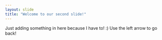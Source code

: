 ```yaml
---
layout: slide
title: "Welcome to our second slide!"
---
```

Just adding something in here because I have to! :)
Use the left arrow to go back!
